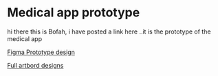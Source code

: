 # Medical app prototype
hi there this is Bofah, i have posted a link here ..it is the prototype of the medical app

[Figma Prototype design](https://www.figma.com/proto/dBXV2V4POLRiAxakztnAis/Medical-app-prototype?node-id=1%3A3&scaling=scale-down&page-id=0%3A1&starting-point-node-id=1%3A3)

[Full artbord designs ](https://www.figma.com/file/dBXV2V4POLRiAxakztnAis/Medical-app-prototype?node-id=1%3A3)
